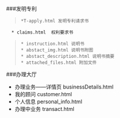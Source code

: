 ###发明专利
>     *T-apply.html 发明专利请求书
      * claims.html  权利要求书
>     * instruction.html 说明书
>     * abstact_img.html 说明书附图
>     * abstact_description.html 说明书摘要
>     * attached_files.html 附加文件

###办理大厅

* 办理业务——详情页 businessDetails.html
* 我的顾问 customer.html
* 个人信息 personal_info.html
* 办理中业务 transact.html







